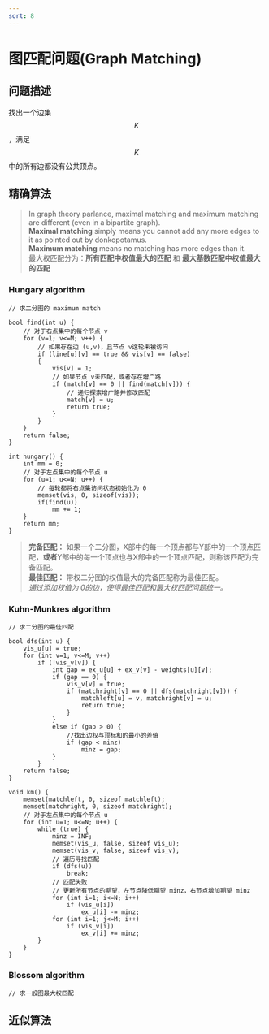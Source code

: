 ```yaml
---
sort: 8
---
```

# 图匹配问题(Graph Matching)

## 问题描述
找出一个边集$$K$$，满足$$K$$中的所有边都没有公共顶点。  


## 精确算法
> In graph theory parlance, maximal matching and maximum matching are different (even in a bipartite graph).  
> **Maximal matching** simply means you cannot add any more edges to it as pointed out by donkopotamus.   
> **Maximum matching** means no matching has more edges than it.    
> 最大权匹配分为：**所有匹配中权值最大的匹配** 和 **最大基数匹配中权值最大的匹配**

### Hungary algorithm

    // 求二分图的 maximum match

    bool find(int u) {
        // 对于右点集中的每个节点 v
        for (v=1; v<=M; v++) {
            // 如果存在边 (u,v)，且节点 v这轮未被访问
            if (line[u][v] == true && vis[v] == false)      
            {
                vis[v] = 1;
                // 如果节点 v未匹配，或者存在增广路
                if (match[v] == 0 || find(match[v])) { 
                    // 递归探索增广路并修改匹配
                    match[v] = u;
                    return true;
                }
            }
        }
        return false;
    }

    int hungary() {
        int mm = 0;
        // 对于左点集中的每个节点 u
        for (u=1; u<=N; u++) {
            // 每轮都将右点集访问状态初始化为 0
            memset(vis, 0, sizeof(vis));
            if(find(u))
                mm += 1;
        }
        return mm;
    }
    
> **完备匹配：** 如果一个二分图，X部中的每一个顶点都与Y部中的一个顶点匹配，**或者**Y部中的每一个顶点也与X部中的一个顶点匹配，则称该匹配为完备匹配。  
> **最佳匹配：** 带权二分图的权值最大的完备匹配称为最佳匹配。   
> *通过添加权值为 0的边，使得最佳匹配和最大权匹配问题统一。*

### Kuhn-Munkres algorithm

    // 求二分图的最佳匹配

    bool dfs(int u) {
        vis_u[u] = true;
        for (int v=1; v<=M; v++) 
            if (!vis_v[v]) {
                int gap = ex_u[u] + ex_v[v] - weights[u][v];
                if (gap == 0) {
                    vis_v[v] = true;
                    if (matchright[v] == 0 || dfs(matchright[v])) {
                        matchleft[u] = v, matchright[v] = u;
                        return true;
                    }
                }
                else if (gap > 0) {
                    //找出边权与顶标和的最小的差值
                    if (gap < minz)
                        minz = gap;
                }
            }
        return false;
    }

    void km() {
        memset(matchleft, 0, sizeof matchleft);
        memset(matchright, 0, sizeof matchright);
        // 对于左点集中的每个节点 u
        for (int u=1; u<=N; u++) {
            while (true) {
                minz = INF;
                memset(vis_u, false, sizeof vis_u);
                memset(vis_v, false, sizeof vis_v);
                // 遍历寻找匹配
                if (dfs(u))
                    break;
                // 匹配失败
                // 更新所有节点的期望，左节点降低期望 minz，右节点增加期望 minz
                for (int i=1; i<=N; i++)
                    if (vis_u[i])
                        ex_u[i] -= minz;
                for (int i=1; j<=M; i++)
                    if (vis_v[i])
                        ex_v[i] += minz;
            }
        }
    }

### Blossom algorithm

    // 求一般图最大权匹配

## 近似算法